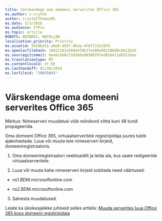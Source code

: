 ```yaml
---
title: Värskendage oma domeeni serverites Office 365
ms.author: v-crytho
author: CrystalThomasMS
ms.date: 5/3/2018
ms.audience: ITPro
ms.topic: article
ROBOTS: NOINDEX, NOFOLLOW
localization_priority: Priority
ms.assetid: 5d38b331-a0e8-4937-8bda-4f8f715e1976
ms.openlocfilehash: 16821181a58da470b37e286e082180d0c6012b2d
ms.sourcegitcommit: 0ae6cbb8cf2836da98300767ed81b411d6551bee
ms.translationtype: MT
ms.contentlocale: et-EE
ms.lasthandoff: 01/30/2019
ms.locfileid: "29655843"
---
```

# <a name="update-your-domain-nameservers-to-office-365"></a>Värskendage oma domeeni serverites Office 365

Märkus: Nimeserveri muudatusi võib mõnikord võtta kuni 48 tundi propageerida.
  
Oma domeeni Office 365, virtuaalserveritele registripidaja juures tuleb ajakohastada. Luua või muuta teie nimeserveri kirjeid, domeeniregistraatoris.
  
1. Oma domeeniregistraatori veebisaidilt ja leida ala, kus saate redigeerida virtuaalserveritele.
    
2. Luua või muuta kahe nimeserveri kirjeid sobitada need väärtused:
    
  - ns1.BDM.microsoftonline.com
    
  - ns2.BDM.microsoftonline.com
    
3. Salvesta muudatused.
    
Leiate ka üksikasjalikke juhiseid selles artiklis: [Muuda serverites luua Office 365 koos domeeni registripidaja](https://support.office.com/article/https://support.office.com/article/Change-nameservers-at-any-domain-registrar-to-set-up-Office-365-a8b487a9-2a45-4581-9dc4-5d28a47010a2.aspx)
  

